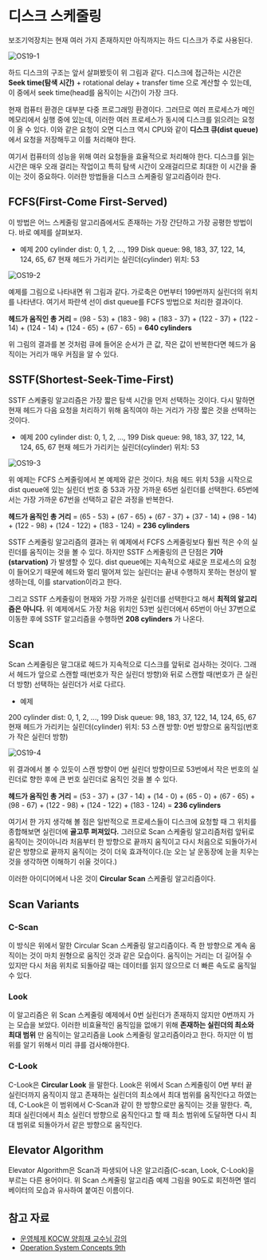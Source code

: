 # 디스크 스케줄링
보조기억장치는 현재 여러 가지 존재하지만 아직까지는 하드 디스크가 주로 사용된다.

![OS19-1](https://user-images.githubusercontent.com/34755287/70577713-1adc4b80-1bef-11ea-9cd6-5ba24d7dc539.png)

하드 디스크의 구조는 앞서 살펴봤듯이 위 그림과 같다. 디스크에 접근하는 시간은 **Seek time(탐색 시간)** + rotational delay + transfer time 으로 계산할 수 있는데, 이 중에서 seek time(head를 움직이는 시간)이 가장 크다.

현재 컴퓨터 환경은 대부분 다중 프로그래밍 환경이다. 그러므로 여러 프로세스가 메인 메모리에서 실행 중에 있는데, 이러한 여러 프로세스가 동시에 디스크를 읽으려는 요청이 올 수 있다. 이와 같은 요청이 오면 디스크 역시 CPU와 같이 **디스크 큐(dist queue)** 에서 요청을 저장해두고 이를 처리해야 한다.

여기서 컴퓨터의 성능을 위해 여러 요청들을 효율적으로 처리해야 한다. 디스크를 읽는 시간은 매우 오래 걸리는 작업이고 특히 탐색 시간이 오래걸리므로 최대한 이 시간을 줄이는 것이 중요하다. 이러한 방법들을 디스크 스케줄링 알고리즘이라 한다.

## FCFS(First-Come First-Served)
이 방법은 어느 스케줄링 알고리즘에서도 존재하는 가장 간단하고 가장 공평한 방법이다. 바로 예제를 살펴보자.

- 예제
200 cylinder dist: 0, 1, 2, ..., 199
Disk queue: 98, 183, 37, 122, 14, 124, 65, 67
현재 헤드가 가리키는 실린더(cylinder) 위치: 53

![OS19-2](https://user-images.githubusercontent.com/34755287/70577716-1b74e200-1bef-11ea-8ca8-f65af79cce53.png)

예제를 그림으로 나타내면 위 그림과 같다. 가로축은 0번부터 199번까지 실린더의 위치를 나타낸다. 여기서 파란색 선이 dist queue를 FCFS 방법으로 처리한 결과이다.

**헤드가 움직인 총 거리** = (98 - 53) + (183 - 98) + (183 - 37) + (122 - 37) + (122 - 14) + (124 - 14) + (124 - 65) + (67 - 65) = **640 cylinders**

위 그림의 결과를 본 것처럼 큐에 들어온 순서가 큰 값, 작은 값이 반복한다면 헤드가 움직이는 거리가 매우 커짐을 알 수 있다.

## SSTF(Shortest-Seek-Time-First)
SSTF 스케줄링 알고리즘은 가장 짧은 탐색 시간을 먼저 선택하는 것이다. 다시 말하면 현재 헤드가 다음 요청을 처리하기 위해 움직여야 하는 거리가 가장 짧은 것을 선택하는 것이다.

- 예제
200 cylinder dist: 0, 1, 2, ..., 199
Disk queue: 98, 183, 37, 122, 14, 124, 65, 67
현재 헤드가 가리키는 실린더(cylinder) 위치: 53

![OS19-3](https://user-images.githubusercontent.com/34755287/70577717-1b74e200-1bef-11ea-8c7b-91a923d0b6da.png)

위 예제는 FCFS 스케줄링에서 본 예제와 같은 것이다. 처음 헤드 위치 53을 시작으로 dist queue에 있는 실린더 번호 중 53과 가장 가까운 65번 실린더를 선택한다. 65번에서는 가장 가까운 67번을 선택하고 같은 과정을 반복한다.

**헤드가 움직인 총 거리** = (65 - 53) + (67 - 65) + (67 - 37) + (37 - 14) + (98 - 14) + (122 - 98) + (124 - 122) + (183 - 124) = **236 cylinders**

SSTF 스케줄링 알고리즘의 결과는 위 예제에서 FCFS 스케줄링보다 훨씬 적은 수의 실린더를 움직이는 것을 볼 수 있다. 하지만 SSTF 스케줄링의 큰 단점은 **기아(starvation)** 가 발생할 수 있다. dist queue에는 지속적으로 새로운 프로세스의 요청이 들어오기 때문에 헤드와 멀리 떨어져 있는 실린더는 끝내 수행하지 못하는 현상이 발생하는데, 이를 starvation이라고 한다.

그리고 SSTF 스케줄링이 현재와 가장 가까운 실린더를 선택한다고 해서 **최적의 알고리즘은 아니다.** 위 예제에서도 가장 처음 위치인 53번 실린더에서 65번이 아닌 37번으로 이동한 후에 SSTF 알고리즘을 수행하면 **208 cylinders** 가 나온다.

## Scan
Scan 스케줄링은 말그대로 헤드가 지속적으로 디스크를 앞뒤로 검사하는 것이다. 그래서 헤드가 앞으로 스캔할 때(번호가 작은 실린더 방향)와 뒤로 스캔할 때(번호가 큰 실린더 방향) 선택하는 실린더가 서로 다르다.

- 예제

200 cylinder dist: 0, 1, 2, ..., 199
Disk queue: 98, 183, 37, 122, 14, 124, 65, 67
현재 헤드가 가리키는 실린더(cylinder) 위치: 53
스캔 방향: 0번 방향으로 움직임(번호가 작은 실린더 방향)

![OS19-4](https://user-images.githubusercontent.com/34755287/70577718-1b74e200-1bef-11ea-8bc9-f70a3146879c.png)

위 결과에서 볼 수 있듯이 스캔 방향이 0번 실린더 방향이므로 53번에서 작은 번호의 실린더로 향한 후에 큰 번호 실린더로 움직인 것을 볼 수 있다.

**헤드가 움직인 총 거리** = (53 - 37) + (37 - 14) + (14 - 0) + (65 - 0) + (67 - 65) + (98 - 67) + (122 - 98) + (124 - 122) + (183 - 124) = **236 cylinders**

여기서 한 가지 생각해 볼 점은 일반적으로 프로세스들이 디스크에 요청할 때 그 위치를 종합해보면 실린더에 **골고루 퍼져있다.** 그러므로 Scan 스케줄링 알고리즘처럼 앞뒤로 움직이는 것이아니라 처음부터 한 방향으로 끝까지 움직이고 다시 처음으로 되돌아가서 같은 방향으로 끝까지 움직이는 것이 더욱 효과적이다.(눈 오는 날 운동장에 눈을 치우는 것을 생각하면 이해하기 쉬울 것이다.)

이러한 아이디어에서 나온 것이 **Circular Scan** 스케줄링 알고리즘이다.

## Scan Variants
### C-Scan
이 방식은 위에서 말한 Circular Scan 스케줄링 알고리즘이다. 즉 한 방향으로 계속 움직이는 것이 마치 원형으로 움직인 것과 같은 모습이다. 움직이는 거리는 더 길어질 수 있지만 다시 처음 위치로 되돌아갈 때는 데이터를 읽지 않으므로 더 빠른 속도로 움직일 수 있다.

### Look
이 알고리즘은 위 Scan 스케줄링 예제에서 0번 실린더가 존재하지 않지만 0번까지 가는 모습을 보았다. 이러한 비효율적인 움직임을 없애기 위해 **존재하는 실린더의 최소와 최대 범위** 만 움직이는 알고리즘을 Look 스케줄링 알고리즘이라고 한다. 하지만 이 범위를 알기 위해서 미리 큐를 검사해야한다.

### C-Look
C-Look은 **Circular Look** 을 말한다. Look은 위에서 Scan 스케줄링이 0번 부터 끝 실린더까지 움직이지 않고 존재하는 실린더의 최소에서 최대 범위를 움직인다고 하였는데, C-Look은 이 범위에서 C-Scan과 같이 한 방향으로만 움직이는 것을 말한다. 즉, 최대 실린더에서 최소 실린더 방향으로 움직인다고 할 때 최소 범위에 도달하면 다시 최대 범위로 되돌아가서 같은 방향으로 움직인다.

## Elevator Algorithm
Elevator Algorithm은 Scan과 파생되어 나온 알고리즘(C-scan, Look, C-Look)을 부르는 다른 용어이다. 위 Scan 스케줄링 알고리즘 예제 그림을 90도로 회전하면 엘리베이터의 모습과 유사하여 붙여진 이름이다.


## 참고 자료
- [운영체제 KOCW 양희재 교수님 강의](http://www.kocw.net/home/search/kemView.do?kemId=978503)
- [Operation System Concepts 9th](http://www.kyobobook.co.kr/product/detailViewEng.laf?ejkGb=ENG&mallGb=ENG&barcode=9781118093757&orderClick=LAG&Kc=)
